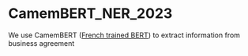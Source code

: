 # CamemBERT_NER_2023
We use CamemBERT ([French trained BERT](https://huggingface.co/docs/transformers/model_doc/camembert)) to extract information from business agreement
